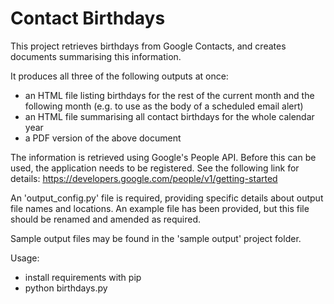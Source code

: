 Contact Birthdays
=================

This project retrieves birthdays from Google Contacts, and creates documents summarising this information.

It produces all three of the following outputs at once:

- an HTML file listing birthdays for the rest of the current month and the following month (e.g. to use as the body of a scheduled email alert)
- an HTML file summarising all contact birthdays for the whole calendar year
- a PDF version of the above document

The information is retrieved using Google's People API. Before this can be used, the application needs to be registered. See the following link for details: <https://developers.google.com/people/v1/getting-started>

An 'output_config.py' file is required, providing specific details about output file names and locations. An example file has been provided, but this file should be renamed and amended as required.

Sample output files may be found in the 'sample output' project folder.

Usage:

- install requirements with pip
- python birthdays.py
